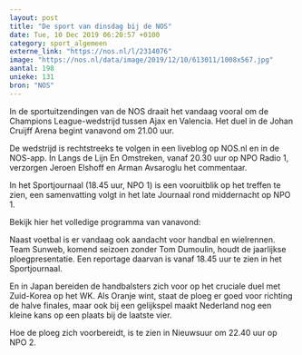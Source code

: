 ```yaml
---
layout: post
title: "De sport van dinsdag bij de NOS"
date: Tue, 10 Dec 2019 06:20:57 +0100
category: sport_algemeen
externe_link: "https://nos.nl/l/2314076"
image: "https://nos.nl/data/image/2019/12/10/613011/1008x567.jpg"
aantal: 198
unieke: 131
bron: "NOS"
---
```


<p>In de sportuitzendingen van de NOS draait het vandaag vooral om de Champions League-wedstrijd tussen Ajax en Valencia. Het duel in de Johan Cruijff Arena begint vanavond om 21.00 uur.</p>
<p>De wedstrijd is rechtstreeks te volgen in een liveblog op NOS.nl en in de NOS-app. In Langs de Lijn En Omstreken, vanaf 20.30 uur op NPO Radio 1, verzorgen Jeroen Elshoff en Arman Avsaroglu het commentaar.</p>
<p>In het Sportjournaal (18.45 uur, NPO 1) is een vooruitblik op het treffen te zien, een samenvatting volgt in het late Journaal rond middernacht op NPO 1.</p>
<p>Bekijk hier het volledige programma van vanavond:</p>
<p>Naast voetbal is er vandaag ook aandacht voor handbal en wielrennen. Team Sunweb, komend seizoen zonder Tom Dumoulin, houdt de jaarlijkse ploegpresentatie. Een reportage daarvan is vanaf 18.45 uur te zien in het Sportjournaal.</p>
<p>En in Japan bereiden de handbalsters zich voor op het cruciale duel met Zuid-Korea op het WK. Als Oranje wint, staat de ploeg er goed voor richting de halve finales, maar ook bij een gelijkspel maakt Nederland nog een kleine kans op een plaats bij de laatste vier.</p>
<p>Hoe de ploeg zich voorbereidt, is te zien in Nieuwsuur om 22.40 uur op NPO 2.</p>
